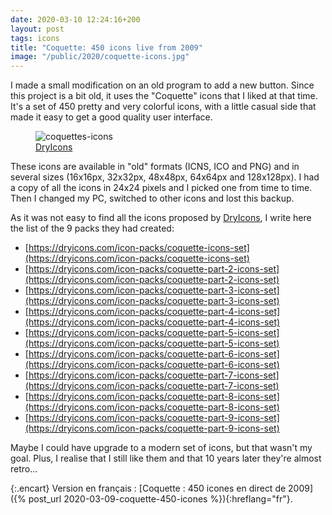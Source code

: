 ```yaml
---
date: 2020-03-10 12:24:16+200
layout: post
tags: icons
title: "Coquette: 450 icons live from 2009"
image: "/public/2020/coquette-icons.jpg"
---
```


I made a small modification on an old program to add a new button. Since this project is a bit old, it uses the "Coquette" icons that I liked at that time. It's a set of 450 pretty and very colorful icons, with a little casual side that made it easy to get a good quality user interface.

<figure>
  <img src="{{ page.image }}" alt="coquettes-icons" />
  <figcaption>
    <a href="https://dryicons.com/">DryIcons</a>
  </figcaption>
</figure>

These icons are available in "old" formats (ICNS, ICO and PNG) and in several sizes (16x16px, 32x32px, 48x48px, 64x64px and 128x128px). I had a copy of all the icons in 24x24 pixels and I picked one from time to time. Then I changed my PC, switched to other icons and lost this backup.

As it was not easy to find all the icons proposed by [DryIcons](https://dryicons.com/), I write here the list of the 9 packs they had created:

* [https://dryicons.com/icon-packs/coquette-icons-set](https://dryicons.com/icon-packs/coquette-icons-set)
* [https://dryicons.com/icon-packs/coquette-part-2-icons-set](https://dryicons.com/icon-packs/coquette-part-2-icons-set)
* [https://dryicons.com/icon-packs/coquette-part-3-icons-set](https://dryicons.com/icon-packs/coquette-part-3-icons-set)
* [https://dryicons.com/icon-packs/coquette-part-4-icons-set](https://dryicons.com/icon-packs/coquette-part-4-icons-set)
* [https://dryicons.com/icon-packs/coquette-part-5-icons-set](https://dryicons.com/icon-packs/coquette-part-5-icons-set)
* [https://dryicons.com/icon-packs/coquette-part-6-icons-set](https://dryicons.com/icon-packs/coquette-part-6-icons-set)
* [https://dryicons.com/icon-packs/coquette-part-7-icons-set](https://dryicons.com/icon-packs/coquette-part-7-icons-set)
* [https://dryicons.com/icon-packs/coquette-part-8-icons-set](https://dryicons.com/icon-packs/coquette-part-8-icons-set)
* [https://dryicons.com/icon-packs/coquette-part-9-icons-set](https://dryicons.com/icon-packs/coquette-part-9-icons-set)

Maybe I could have upgrade to a modern set of icons, but that wasn't my goal. Plus, I realise that I still like them and that 10 years later they're almost retro...

{:.encart}
Version en français : [Coquette : 450 icones en direct de 2009]({% post_url 2020-03-09-coquette-450-icones %}){:hreflang="fr"}.
